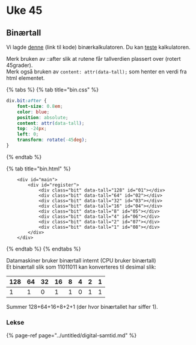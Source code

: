 # Uke 45

## Binærtall

Vi lagde [denne](https://github.com/audunhauge/audunhauge.github.io/tree/master/it1/binaer) \(link til kode\) binærkalkulatoren. Du kan [teste](https://audunhauge.github.io/it1/binaer/bin.html) kalkulatoren.

Merk bruken av ::after slik at rutene får tallverdien plassert over \(rotert 45grader\).  
Merk også bruken av `content: attr(data-tall);` som henter en verdi fra html elementet.

{% tabs %}
{% tab title="bin.css" %}
```css
div.bit:after {
    font-size: 0.8em;
    color: blue;
    position: absolute;
    content: attr(data-tall);
    top: -24px;
    left: 0;
    transform: rotate(-45deg);
}
```
{% endtab %}

{% tab title="bin.html" %}
```markup
    <div id="main">
        <div id="register">
            <div class="bit" data-tall="128" id="01"></div>
            <div class="bit" data-tall="64" id="02"></div>
            <div class="bit" data-tall="32" id="03"></div>
            <div class="bit" data-tall="16" id="04"></div>
            <div class="bit" data-tall="8" id="05"></div>
            <div class="bit" data-tall="4" id="06"></div>
            <div class="bit" data-tall="2" id="07"></div>
            <div class="bit" data-tall="1" id="08"></div>
        </div>
    </div>
```
{% endtab %}
{% endtabs %}

Datamaskiner bruker binærtall internt \(CPU bruker binærtall\)  
Et binærtall slik som 11011011 kan konverteres til desimal slik:

| 128 | 64 | 32 | 16 | 8 | 4 | 2 | 1 |
| :--- | :--- | :--- | :--- | :--- | :--- | :--- | :--- |
| 1 | 1 | 0 | 1 | 1 | 0 | 1 | 1 |

Summer 128+64+16+8+2+1 \(der hvor binærtallet har siffer 1\).

### Lekse

{% page-ref page="../untitled/digital-samtid.md" %}



